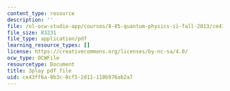 ```yaml
---
content_type: resource
description: ''
file: /ol-ocw-studio-app/courses/8-05-quantum-physics-ii-fall-2013/ce43ff6a0b3c8cf52d11118b976ab2a7_QI13S04w8dM.pdf
file_size: 83231
file_type: application/pdf
learning_resource_types: []
license: https://creativecommons.org/licenses/by-nc-sa/4.0/
ocw_type: OCWFile
resourcetype: Document
title: 3play pdf file
uid: ce43ff6a-0b3c-8cf5-2d11-118b976ab2a7
---
```

